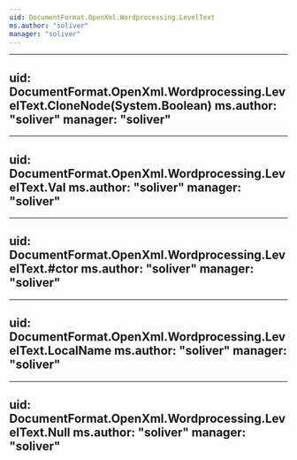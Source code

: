 ```yaml
---
uid: DocumentFormat.OpenXml.Wordprocessing.LevelText
ms.author: "soliver"
manager: "soliver"
---
```


---
uid: DocumentFormat.OpenXml.Wordprocessing.LevelText.CloneNode(System.Boolean)
ms.author: "soliver"
manager: "soliver"
---

---
uid: DocumentFormat.OpenXml.Wordprocessing.LevelText.Val
ms.author: "soliver"
manager: "soliver"
---

---
uid: DocumentFormat.OpenXml.Wordprocessing.LevelText.#ctor
ms.author: "soliver"
manager: "soliver"
---

---
uid: DocumentFormat.OpenXml.Wordprocessing.LevelText.LocalName
ms.author: "soliver"
manager: "soliver"
---

---
uid: DocumentFormat.OpenXml.Wordprocessing.LevelText.Null
ms.author: "soliver"
manager: "soliver"
---
